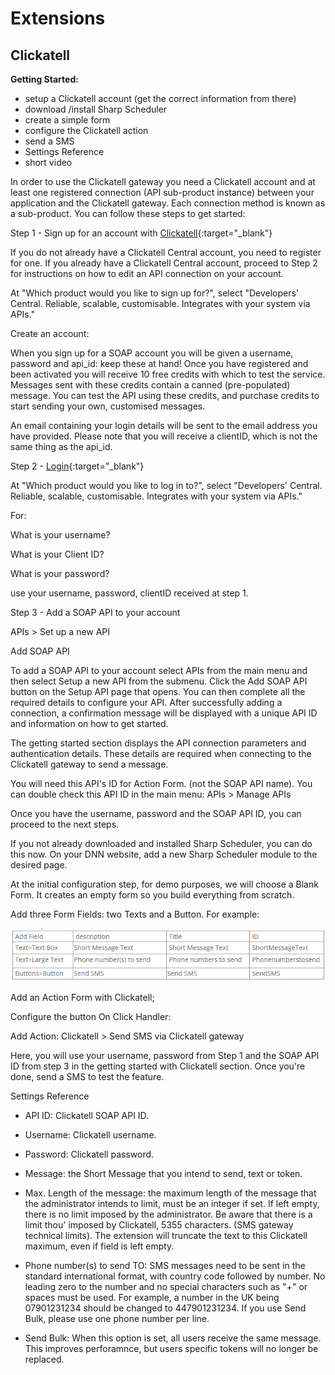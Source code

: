 # Extensions

## Clickatell

**Getting Started:**

+ setup a Clickatell account (get the correct information from there)
+ download /install Sharp Scheduler
+ create a simple form
+ configure the Clickatell action
+ send a SMS
+ Settings Reference
+ short video

In order to use the Clickatell gateway you need a Clickatell account and at least one registered connection (API sub-product instance) between your application and the Clickatell gateway. Each connection method is known as a sub-product. You can follow these steps to get started:

Step 1 - Sign up for an account with [Clickatell](https://www.clickatell.com/register/?productid=1){:target="_blank"}

If you do not already have a Clickatell Central account, you need to register for one. If you already have a Clickatell Central account, proceed to Step 2 for instructions on how to edit an API connection on your account.

At "Which product would you like to sign up for?",
select "Developers' Central. Reliable, scalable, customisable. Integrates with your system via APIs."

Create an account:

When you sign up for a SOAP account you will be given a username, password and api_id: keep these at hand!
Once you have registered and been activated you will receive 10 free credits with which to test the service. Messages sent with these credits contain a canned (pre-populated) message. You can test the API using these credits, and purchase credits to start sending your own, customised messages.

An email containing your login details will be sent to the email address you have provided.
Please note that you will receive a clientID, which is not the same thing as the api_id.

Step 2 - [Login](https://www.clickatell.com/login/){:target="_blank"}

At "Which product would you like to log in to?",
select "Developers' Central. Reliable, scalable, customisable. Integrates with your system via APIs."

For:

What is your username?

What is your Client ID?

What is your password?

use your username, password, clientID received at step 1.

Step 3 - Add a SOAP API to your account

APIs > Set up a new API 

Add SOAP API

To add a SOAP API to your account select APIs from the main menu and then select Setup a new API from the submenu. Click the Add SOAP API button on the Setup API page that opens. You can then complete all the required details to configure your API.
After successfully adding a connection, a confirmation message will be displayed with a unique API ID and information on how to get started.

The getting started section displays the API connection parameters and authentication details. These details are required when connecting to the Clickatell gateway to send a message.

You will need this API's ID for Action Form. (not the SOAP API name). You can double check this API ID in the main menu: APIs > Manage APIs

Once you have the username, password and the SOAP API ID, you can proceed to the next steps. 

If you not already downloaded and installed Sharp Scheduler, you can do this now.
On your DNN website, add a new Sharp Scheduler module to the desired page.

At the initial configuration step, for demo purposes, we will choose a Blank Form.
It creates an empty form so you build everything from scratch.

Add three Form Fields: two Texts and a Button.
For example:

![](assets/Clickatell.png)

Add an Action Form with Clickatell; 

Configure the button On Click Handler:

Add Action:
Clickatell > Send SMS via Clickatell gateway

Here, you will use your username, password from Step 1 and the SOAP API ID from step 3 in the getting started with Clickatell section.
Once you're done, send a SMS to test the feature.

Settings Reference

+ API ID: Clickatell SOAP API ID.

+ Username: Clickatell username.

+ Password: Clickatell password.

+ Message: the Short Message that you intend to send, text or token.

+ Max. Length of the message: the maximum length of the message that the administrator intends to limit, must be an integer if set. If left empty, there is no limit imposed by the administrator. Be aware that there is a limit thou' imposed by Clickatell, 5355 characters. (SMS gateway technical  limits). The extension will truncate the text to this Clickatell maximum, even if field is left empty.

+ Phone number(s) to send TO: SMS messages need to be sent in the standard international format, with country code followed by number. No leading zero to the number and no special characters such as "+" or spaces must be used. For example, a number in the UK being 07901231234 should be changed to 447901231234. If you use Send Bulk, please use one phone number per line.

+ Send Bulk: When this option is set, all users receive the same message. This improves perforamnce, but users specific tokens will no longer be replaced.